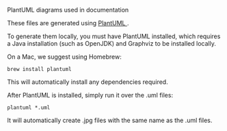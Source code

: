 PlantUML diagrams used in documentation

These files are generated using [PlantUML ](http://www.plantuml.com/).

To generate them locally, you must have PlantUML installed, which
requires a Java installation (such as OpenJDK) and Graphviz to be
installed locally.

On a Mac, we suggest using Homebrew:

```
brew install plantuml
```

This will automatically install any dependencies required.

After PlantUML is installed, simply run it over the .uml files:

```
plantuml *.uml
```

It will automatically create .jpg files with the same name as the .uml files.
